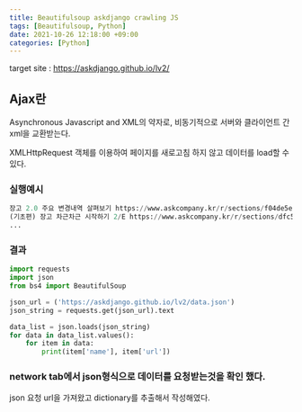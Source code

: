 ```yaml
---
title: Beautifulsoup askdjango crawling JS
tags: [Beautifulsoup, Python]
date: 2021-10-26 12:18:00 +09:00
categories: [Python]
---
```


target site : https://askdjango.github.io/lv2/

## Ajax란

Asynchronous Javascript and XML의 약자로, 비동기적으로 서버와 클라이언트 간 xml을 교환받는다.

XMLHttpRequest 객체를 이용하여 페이지를 새로고침 하지 않고 데이터를 load할 수 있다.

### 실행예시

```python
장고 2.0 주요 변경내역 살펴보기 https://www.askcompany.kr/r/sections/f04de5e/
(기초편) 장고 차근차근 시작하기 2/E https://www.askcompany.kr/r/sections/dfc55e7/
...
```

### 결과

```python
import requests
import json
from bs4 import BeautifulSoup

json_url = ('https://askdjango.github.io/lv2/data.json')
json_string = requests.get(json_url).text

data_list = json.loads(json_string)
for data in data_list.values():
    for item in data:
        print(item['name'], item['url'])
```

### network tab에서 json형식으로 데이터를 요청받는것을 확인 했다.

json 요청 url을 가져왔고 dictionary를 추출해서 작성해였다.
